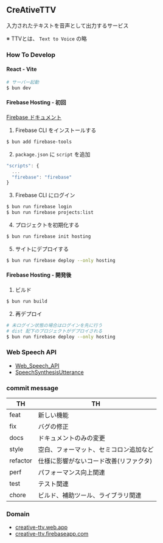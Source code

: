## CreAtiveTTV

入力されたテキストを音声として出力するサービス

※ TTVとは、 `Text to Voice` の略

### How To Develop

#### React - Vite

```bash
# サーバー起動
$ bun dev
```

#### Firebase Hosting - 初回

[Firebase ドキュメント](https://firebase.google.com/docs/hosting/quickstart?hl=ja)

1. Firebase CLI をインストールする

```bash
$ bun add firebase-tools
```

2. `package.json` に `script` を追加

```js
"scripts": {
  ...
  "firebase": "firebase"
}
```

3. Firebase CLI にログイン

```bash
$ bun run firebase login
$ bun run firebase projects:list
```

4. プロジェクトを初期化する

```bash
$ bun run firebase init hosting
```

5. サイトにデプロイする

```bash
$ bun run firebase deploy --only hosting
```

#### Firebase Hosting - 開発後

1. ビルド

```bash
$ bun run build
```

2. 再デプロイ

```bash
# 未ログイン状態の場合はログインを先に行う
# dist 配下のプロジェクトがデプロイされる
$ bun run firebase deploy --only hosting
```

### Web Speech API

- [Web_Speech_API](https://developer.mozilla.org/ja/docs/Web/API/Web_Speech_API)
- [SpeechSynthesisUtterance](https://developer.mozilla.org/ja/docs/Web/API/)

### commit message

| TH       | TH                                     |
| -------- | -------------------------------------- |
| feat     | 新しい機能                             |
| fix      | バグの修正                             |
| docs     | ドキュメントのみの変更                 |
| style    | 空白、フォーマット、セミコロン追加など |
| refactor | 仕様に影響がないコード改善(リファクタ) |
| perf     | パフォーマンス向上関連                 |
| test     | テスト関連                             |
| chore    | ビルド、補助ツール、ライブラリ関連     |

### Domain

- [creative-ttv.web.app](https://creative-ttv.web.app/)
- [creative-ttv.firebaseapp.com](https://creative-ttv.firebaseapp.com/)
